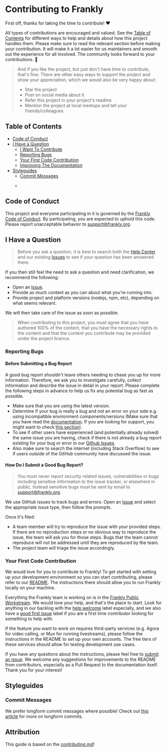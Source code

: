 <!-- omit in toc -->
# Contributing to Frankly

First off, thanks for taking the time to contribute! ❤️

All types of contributions are encouraged and valued. See the [Table of Contents](#table-of-contents) for different ways to help and details about how this project handles them. Please make sure to read the relevant section before making your contribution. It will make it a lot easier for us maintainers and smooth out the experience for all involved. The community looks forward to your contributions. 🎉

> And if you like the project, but just don't have time to contribute, that's fine. There are other easy ways to support the project and show your appreciation, which we would also be very happy about:
> - Star the project
> - Post on social media about it
> - Refer this project in your project's readme
> - Mention the project at local meetups and tell your friends/colleagues

<!-- omit in toc -->
## Table of Contents

- [Code of Conduct](#code-of-conduct)
- [I Have a Question](#i-have-a-question)
  - [I Want To Contribute](#i-want-to-contribute)
  - [Reporting Bugs](#reporting-bugs)
  - [Your First Code Contribution](#your-first-code-contribution)
  - [Improving The Documentation](#improving-the-documentation)
- [Styleguides](#styleguides)
  - [Commit Messages](#commit-messages)
  - ```
## Code of Conduct

This project and everyone participating in it is governed by the
[Frankly Code of Conduct](https://github.com/berkmancenter/frankly/blob/staging/CODE_OF_CONDUCT.md).
By participating, you are expected to uphold this code. Please report unacceptable behavior
to <support@frankly.org>.


## I Have a Question

> Before you ask a question, it is best to search both the [Help Center](https://rebootingsocialmedia.notion.site/Frankly-Help-Center-23b4f9a120a344d4af2b2ce44b2ae229) and our existing [Issues](https://github.com/berkmancenter/frankly/issues) to see if your question has been answered there.

If you then still feel the need to ask a question and need clarification, we recommend the following:

- Open an [Issue](https://github.com/berkmancenter/frankly/issues/new/choose).
- Provide as much context as you can about what you're running into.
- Provide project and platform versions (nodejs, npm, etc), depending on what seems relevant.

We will then take care of the issue as soon as possible.

<!--
You might want to create a separate issue tag for questions and include it in this description. People should then tag their issues accordingly.

## I Want To Contribute

> ### Legal Notice <!-- omit in toc -->
> When contributing to this project, you must agree that you have authored 100% of the content, that you have the necessary rights to the content and that the content you contribute may be provided under the project licence.

### Reporting Bugs

<!-- omit in toc -->
#### Before Submitting a Bug Report

A good bug report shouldn't leave others needing to chase you up for more information. Therefore, we ask you to investigate carefully, collect information and describe the issue in detail in your report. Please complete the following steps in advance to help us fix any potential bug as fast as possible.

- Make sure that you are using the latest version.
- Determine if your bug is really a bug and not an error on your side e.g. using incompatible environment components/versions (Make sure that you have read the [documentation](https://rebootingsocialmedia.notion.site/Frankly-Help-Center-23b4f9a120a344d4af2b2ce44b2ae229). If you are looking for support, you might want to check [this section](#i-have-a-question)).
- To see if other users have experienced (and potentially already solved) the same issue you are having, check if there is not already a bug report existing for your bug or error in our [Github Issues](https://github.com/berkmancenter/frankly/issues?q=label%3Abug).
- Also make sure to search the internet (including Stack Overflow) to see if users outside of the GitHub community have discussed the issue.

<!-- omit in toc -->
#### How Do I Submit a Good Bug Report?

> You must never report security related issues, vulnerabilities or bugs including sensitive information to the issue tracker, or elsewhere in public. Instead sensitive bugs must be sent by email to <support@frankly.org>.
<!-- You may add a PGP key to allow the messages to be sent encrypted as well. -->

We use GitHub issues to track bugs and errors. Open an [Issue](https://github.com/berkmancenter/frankly/issues/new/choose) and select the appropriate issue type, then follow the prompts.

Once it's filed:

- A team member will try to reproduce the issue with your provided steps. If there are no reproduction steps or no obvious way to reproduce the issue, the team will ask you for those steps. Bugs that the team cannot reproduce will not be addressed until they are reproduced by the team.
- The project team will triage the issue accordingly.

### Your First Code Contribution

We would love for you to contribute to Frankly! To get started with setting up your development environment so you can start contributing, please refer to our [README](https://github.com/berkmancenter/frankly). The instructions there should allow you to run Frankly locally on your machine. 

Everything the Frankly team is working on is in the [Frankly Public Workstream](https://github.com/orgs/berkmancenter/projects/3). We would love your help, and that's the place to start. Look for anything in our backlog with the [help welcome](https://github.com/orgs/berkmancenter/projects/3/views/1?filterQuery=-status%3A%22Won%27t+Do%22%2C%22Consider+Later%22+label%3A%22help+welcome%22) label especially, and we also have a [good first issue](https://github.com/orgs/berkmancenter/projects/3/views/1?filterQuery=-status%3A%22Won%27t+Do%22%2C%22Consider+Later%22+label%3A%22good+first+issue%22+) label if you are a first time contributor looking for something to help with.

If the feature you want to work on requires third-party services (e.g. Agora for video calling, or Mux for running livestreams), please follow the instructions in the README to set up your own accounts. The free tiers of these services should allow for testing development use cases.

If you have any questions about the instructions, please feel free to [submit an issue](https://github.com/berkmancenter/frankly/issues/new). We welcome any suggestions for improvements to the README from contributors, especially as a Pull Request to the documentation itself. Thank you for your interest!

## Styleguides
### Commit Messages
We prefer longform commit messages where possible! Check out [this article](https://meedan.com/post/how-to-write-longform-git-commits-for-better-software-development) for more on longform commits.

<!-- omit in toc -->
## Attribution
This guide is based on the [contributing.md](https://contributing.md/generator)!
